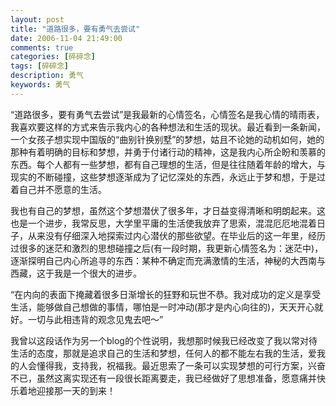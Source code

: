 ```yaml
---
layout: post
title: "道路很多，要有勇气去尝试"
date: 2006-11-04 21:49:00
comments: true
categories: [碎碎念]
tags: [碎碎念]
description: 勇气
keywords: 勇气
---
```


“道路很多，要有勇气去尝试”是我最新的心情签名，心情签名是我心情的晴雨表，我喜欢要这样的方式来告示我内心的各种想法和生活的现状。最近看到一条新闻，一个女孩子想实现中国版的“曲别针换别墅”的梦想，姑且不论她的动机如何，她的那种有着明确的目标和梦想，并勇于付诸行动的精神，这是我内心所企盼和羡慕的东西。每个人都有一些梦想，都有自己理想的生活，但是往往随着年龄的增大，与现实的不断碰撞，这些梦想逐渐成为了记忆深处的东西，永远止于梦和想，于是过着自己并不愿意的生活。

我也有自己的梦想，虽然这个梦想潜伏了很多年，才日益变得清晰和明朗起来。这也是一个进步，我常反思，大学里平庸的生活使我放弃了思索，混混厄厄地混着日子，从来没有仔细深入地探索过内心潜伏的那些欲望。在毕业后的这一年里，经历过很多的迷茫和激烈的思想碰撞之后(有一段时期，我更新心情签名为：迷茫中)，逐渐探明自己内心所追寻的东西：某种不确定而充满激情的生活，神秘的大西南与西藏，这于我是一个很大的进步。

“在内向的表面下掩藏着很多日渐增长的狂野和玩世不恭。我对成功的定义是享受生活，能够做自己想做的事情，哪怕是一时冲动(那才是内心向往的)，天天开心就好。一切与此相违背的观念见鬼去吧～”

我曾以这段话作为另一个blog的个性说明，我想那时候我已经改变了我以常对待生活的态度，那就是追求自己的生活和梦想，任何人的都不能左右我的生活，爱我的人会懂得我，支持我，祝福我。最近思索了一条可以实现梦想的可行方案，兴奋不已，虽然这离实现还有一段很长距离要走，我已经做好了思想准备，愿意痛并快乐着地迎接那一天的到来！
